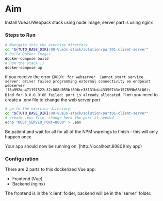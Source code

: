 # Aim
Install VueJs/Webpack stack using node image, server part is using nginx

### Steps to Run

```bash
# Navigate into the exercise directory 
cd "${TUTO_BASE_DIR}/08-VueJs-stack/solution/part01-client-server"
# Build Docker Images
docker-compose build
# Run the stack :)
docker-compose up
```

if you receive the error `ERROR: for webserver  Cannot start service server: driver failed programming external connectivity on endpoint webserver (f3a992da471197522c32c008d055bf896ce33131bda433507b3e157899b68f06): Bind for 0.0.0.0:80 failed: port is already allocated`.
Then you need to create a .env file to change the web server port
 ```bash
 # go to the exercise directory
 cd "${TUTO_BASE_DIR}/08-VueJs-stack/solution/part01-client-server"
 # create .env file, change here the port if needed
 echo "HOST_SERVER_PORT=8080" > .env
 ```


Be patient and wait for all for all of the NPM warnings to finish - this will only happen once. 

Your app should now be running on: [http://localhost:8080](my app)

### Configuration

There are 2 parts to this dockerized Vue app: 
* Frontend (Vue), 
* Backend (nginx)

The frontend is in the 'client' folder, backend will be in the 'server' folder. 
